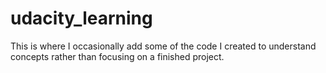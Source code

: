 # udacity_learning
This is where I occasionally add some of the code I created to understand concepts rather than focusing on a finished project.
